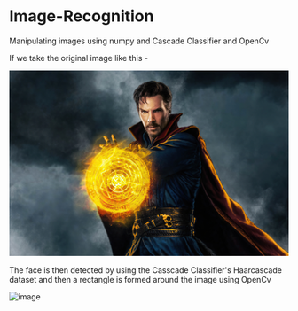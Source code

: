 # Image-Recognition
Manipulating images using numpy and Cascade Classifier and OpenCv

If we take the original image like this -

![The image](doctor_strange.jpg)

The face is then detected by using the Casscade Classifier's Haarcascade dataset and then a rectangle is formed around the image using OpenCv

![image](https://user-images.githubusercontent.com/82315953/137708914-a440003d-ba7a-4de5-8aaf-7cf93628c3b4.png)
